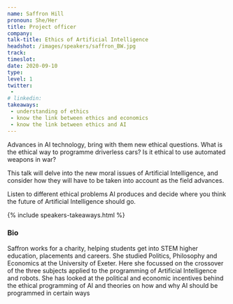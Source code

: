 ```yaml
---
name: Saffron Hill
pronoun: She/Her
title: Project officer
company: 
talk-title: Ethics of Artificial Intelligence
headshot: /images/speakers/saffron_BW.jpg
track: 
timeslot: 
date: 2020-09-10
type: 
level: 1
twitter:
 - 
# linkedin: 
takeaways:
 - understanding of ethics
 - know the link between ethics and economics
 - know the link between ethics and AI 
---
```


<p>Advances in AI technology, bring with them new ethical questions. What is the ethical way to programme driverless cars? Is it ethical to use automated weapons in war?

This talk will delve into the new moral issues of Artificial Intelligence, and consider how they will have to be taken into account as the field advances.

Listen to different ethical problems AI produces and decide where you think the future of Artificial Intelligence should go.
</p>

{% include speakers-takeaways.html %}

<h3>Bio</h3>
<p>Saffron works for a charity, helping students get into STEM higher education, placements and careers. She studied Politics, Philosophy and Economics at the University of Exeter. Here she focussed on the crossover of the three subjects applied to the programming of Artificial Intelligence and robots. She has looked at the political and economic incentives behind the ethical programming of AI and theories on how and why AI should be programmed in certain ways</p>